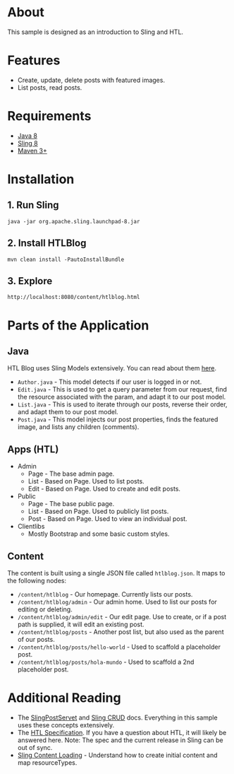 # About
This sample is designed as an introduction to Sling and HTL.

# Features
* Create, update, delete posts with featured images.
* List posts, read posts.

# Requirements
* [Java 8](http://www.oracle.com/technetwork/java/javase/downloads/jdk8-downloads-2133151.html)
* [Sling 8](http://sling.apache.org/downloads.cgi)
* [Maven 3+](http://maven.apache.org/download.cgi)

# Installation
## 1. Run Sling

    java -jar org.apache.sling.launchpad-8.jar

## 2. Install HTLBlog

    mvn clean install -PautoInstallBundle

## 3. Explore

    http://localhost:8080/content/htlblog.html

# Parts of the Application
## Java
HTL Blog uses Sling Models extensively. You can read about them [here](https://sling.apache.org/documentation/bundles/models.html).

* `Author.java` - This model detects if our user is logged in or not.
* `Edit.java` - This is used to get a query parameter from our request, find the resource associated with the param, and adapt it to our post model.
* `List.java` - This is used to iterate through our posts, reverse their order, and adapt them to our post model.
* `Post.java` - This model injects our post properties, finds the featured image, and lists any children (comments).

## Apps (HTL)

* Admin
  * Page - The base admin page.
  * List - Based on Page. Used to list posts.
  * Edit - Based on Page. Used to create and edit posts.
* Public
  * Page - The base public page.
  * List - Based on Page. Used to publicly list posts.
  * Post - Based on Page. Used to view an individual post.
* Clientlibs
  * Mostly Bootstrap and some basic custom styles.

## Content
The content is built using a single JSON file called `htlblog.json`. It maps to the following nodes:

* `/content/htlblog` - Our homepage. Currently lists our posts.
* `/content/htlblog/admin` - Our admin home. Used to list our posts for editing or deleting.
* `/content/htlblog/admin/edit` - Our edit page. Use to create, or if a post path is supplied, it will edit an existing post.
* `/content/htlblog/posts` - Another post list, but also used as the parent of our posts.
* `/content/htlblog/posts/hello-world` - Used to scaffold a placeholder post.
* `/content/htlblog/posts/hola-mundo` - Used to scaffold a 2nd placeholder post.

# Additional Reading

* The [SlingPostServet](https://sling.apache.org/documentation/bundles/manipulating-content-the-slingpostservlet-servlets-post.html) and [Sling CRUD](https://sling.apache.org/documentation/the-sling-engine/sling-api-crud-support.html) docs. Everything in this sample uses these concepts extensively.
* The [HTL Specification](https://github.com/Adobe-Marketing-Cloud/htl-spec/blob/master/SPECIFICATION.md). If you have a question about HTL, it will likely be answered here. Note: The spec and the current release in Sling can be out of sync.
* [Sling Content Loading](https://sling.apache.org/documentation/bundles/content-loading-jcr-contentloader.html) - Understand how to create initial content and map resourceTypes.
